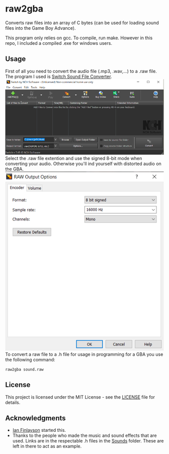 # raw2gba

Converts raw files into an array of C bytes (can be used for loading sound files
into the Game Boy Advance).

This program only relies on gcc.  To compile, run make. However in this repo, I included a compiled .exe for windows users.

## Usage
First of all you need to convert the audio file (.mp3, .wav,...) to a .raw file.
The program I used is [Switch Sound File Converter](https://www.nch.com.au/switch/).
<br/>
<img src="https://github.com/J3G0/raw2gba/blob/master/misc/switch.png">
<br/>
Select the .raw file extention and use the signed 8-bit mode when converting your audio. 
Otherwise you'll ind yourself with distorted audio on the GBA.
<br/>
<img src="https://github.com/J3G0/raw2gba/blob/master/misc/settings.png">
<br/>
To convert a raw file to a .h file for usage in programming for a GBA you use the following command:

```
raw2gba sound.raw
```

## License

This project is licensed under the MIT License - see the [LICENSE](LICENSE) file for details.

## Acknowledgments

* [Ian Finlayson](https://github.com/IanFinlayson) started this.
* Thanks to the people who made the music and sound effects that are used. Links are in the
respectable .h files in the [Sounds](https://github.com/J3G0/raw2gba/tree/master/Sounds) folder. These are left in there to act as an example.